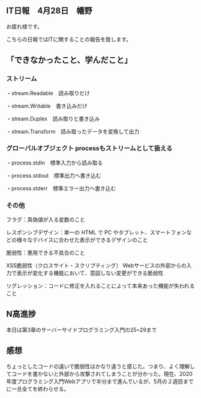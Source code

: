 ## IT日報　4月28日　幡野

お疲れ様です。

こちらの日報ではITに関することの報告を致します。

## 「できなかったこと、学んだこと」

### ストリーム

・stream.Readable　読み取りだけ

・stream.Writable　書き込みだけ

・stream.Duplex　読み取りと書き込み

・stream.Transform　読み取ったデータを変換して出力

### グローバルオブジェクト processもストリームとして扱える

・process.stdin　標準入力から読み取る

・process.stdout　標準出力へ書き込む

・process.stderr　標準エラー出力へ書き込む



### その他
フラグ：真偽値が入る変数のこと

レスポンシブデザイン：単一の HTML で PC やタブレット、スマートフォンなどの様々なデバイスに合わせた表示ができるデザインのこと

脆弱性：悪用できる不具合のこと

XSS脆弱性（クロスサイト・スクリプティング）
Webサービスの外部からの入力で表示が変化する機能において、意図しない変更ができる脆弱性

リグレッション：コードに修正を入れることによって本来あった機能が失われること

## N高進捗

本日は第3章のサーバーサイドプログラミング入門の25~29まで

## 感想
ちょっとしたコードの違いで脆弱性はかなり違うと感じた。つまり、よく理解してコードを書かないと外部から攻撃されてしまうことが分かった。現在、2020年度プログラミング入門Webアプリで半分まで進んでいるが、5月の２週目までに一旦全てを終わらせる。
